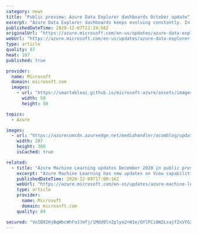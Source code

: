 ```yaml
---
category: news
title: "Public preview: Azure Data Explorer dashboards October update"
excerpt: "Azure Data Explorer dashboards keeps evolving constantly. In this update we cover cascading filters, clickable URLs in tables, multi-stat cards, and text font size control in stat cards."
publishedDateTime: 2020-12-07T22:19:56Z
originalUrl: "https://azure.microsoft.com/en-us/updates/azure-data-explorer-dashboards-october-update/"
webUrl: "https://azure.microsoft.com/en-us/updates/azure-data-explorer-dashboards-october-update/"
type: article
quality: 87
heat: 107
published: true

provider:
  name: Microsoft
  domain: microsoft.com
  images:
    - url: "https://smartableai.github.io/microsoft-azure/assets/images/organizations/microsoft.com-50x50.jpg"
      width: 50
      height: 50

topics:
  - Azure

images:
  - url: "https://azurecomcdn.azureedge.net/mediahandler/acomblog/updates/UpdatesV2/blog/fa1a14ec-cf18-4f8a-9f80-57cf5a2c4415.png"
    width: 287
    height: 306
    isCached: true

related:
  - title: "Azure Machine Learning updates December 2020 in public preview"
    excerpt: "Azure Machine Learning has new updates on View capabilities. "
    publishedDateTime: 2020-12-09T17:00:16Z
    webUrl: "https://azure.microsoft.com/en-us/updates/azure-machine-learning-updates-december-2020/"
    type: article
    provider:
      name: Microsoft
      domain: microsoft.com
    quality: 84

secured: "VoIBX2HjBqWbcWhFoJJmTj/1Mdd0lnZplyo2+W1e/OYlPCi8W2LsajfZxVYG3cMB0mAoPE9uKShr+f0T1oiKt9vvc14IV6GC+dK0yykrNwLqv3ziJEt5Q6Ua6OI+GrSYhCXOVg8aXC04tDw3n7hYbMX32vRoEToaR7ciiz4ncAT7rBMUp74cfs8eVUYgCv/5cfMrgZ3CGKI6ISN0uKb6Ebl0pvjGfKXhr4N3grNkyRhIDxrens6s3B9BWWE1ruCzrVlZR7t4LIFbvNzqaST2M4EnftO+mVcpERLkCqqTnrVjtyax765kSVSRrMjKg7cVDzlokqdzxl0Z8wnOpFhUbI1zfFGgc6MuL8/vOrp10Zc=;rZ+tQoWXHpetn5CkrQKZGg=="
---
```


